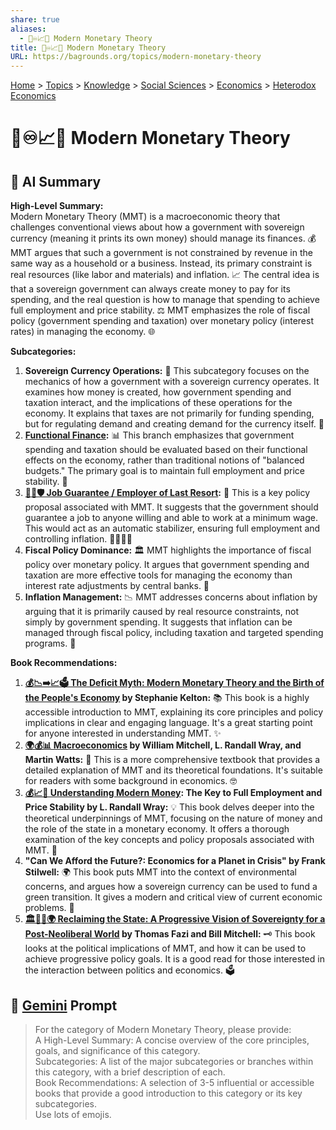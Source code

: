 ```yaml
---
share: true
aliases:
  - 🏦♾️📈💸 Modern Monetary Theory
title: 🏦♾️📈💸 Modern Monetary Theory
URL: https://bagrounds.org/topics/modern-monetary-theory
---
```

[Home](../index.md) > [Topics](./index.md) > [Knowledge](./a-hierarchical-view-of-human-knowledge.md) > [Social Sciences](./social-sciences.md) > [Economics](./economics.md) > [Heterodox Economics](./heterodox-economics.md)  
# 🏦♾️📈💸 Modern Monetary Theory  
## 🤖 AI Summary  
**High-Level Summary:**  
Modern Monetary Theory (MMT) is a macroeconomic theory that challenges conventional views about how a government with sovereign currency (meaning it prints its own money) should manage its finances. 💰 MMT argues that such a government is not constrained by revenue in the same way as a household or a business. Instead, its primary constraint is real resources (like labor and materials) and inflation. 📈 The central idea is that a sovereign government can always create money to pay for its spending, and the real question is how to manage that spending to achieve full employment and price stability. ⚖️ MMT emphasizes the role of fiscal policy (government spending and taxation) over monetary policy (interest rates) in managing the economy. 🌐  
  
**Subcategories:**  
1.  **Sovereign Currency Operations:** 🏦 This subcategory focuses on the mechanics of how a government with a sovereign currency operates. It examines how money is created, how government spending and taxation interact, and the implications of these operations for the economy. It explains that taxes are not primarily for funding spending, but for regulating demand and creating demand for the currency itself. 📝  
2.  **[Functional Finance](./functional-finance.md):** 📊 This branch emphasizes that government spending and taxation should be evaluated based on their functional effects on the economy, rather than traditional notions of "balanced budgets." The primary goal is to maintain full employment and price stability. 🎯  
3.  **[🧑‍💼🛡️ Job Guarantee / Employer of Last Resort](./job-guarantee-employer-of-last-resort.md):** 💼 This is a key policy proposal associated with MMT. It suggests that the government should guarantee a job to anyone willing and able to work at a minimum wage. This would act as an automatic stabilizer, ensuring full employment and controlling inflation. 👷‍♀️👷‍♂️  
4.  **Fiscal Policy Dominance:** 🏛️ MMT highlights the importance of fiscal policy over monetary policy. It argues that government spending and taxation are more effective tools for managing the economy than interest rate adjustments by central banks. 📣  
5.  **Inflation Management:** 📉 MMT addresses concerns about inflation by arguing that it is primarily caused by real resource constraints, not simply by government spending. It suggests that inflation can be managed through fiscal policy, including taxation and targeted spending programs. 🛑  
  
**Book Recommendations:**  
1.  **[💰📉➡️📈🗳️ The Deficit Myth: Modern Monetary Theory and the Birth of the People's Economy](../books/the-deficit-myth.md) by Stephanie Kelton:** 📚 This book is a highly accessible introduction to MMT, explaining its core principles and policy implications in clear and engaging language. It's a great starting point for anyone interested in understanding MMT. ✨  
2.  **[🌍💰📊 Macroeconomics](../books/macroeconomics.md) by William Mitchell, L. Randall Wray, and Martin Watts:** 📖 This is a more comprehensive textbook that provides a detailed explanation of MMT and its theoretical foundations. It's suitable for readers with some background in economics. 🤓  
3.  **[💰📈🤔 Understanding Modern Money](../books/understanding-modern-money.md): The Key to Full Employment and Price Stability by L. Randall Wray:** 💡 This book delves deeper into the theoretical underpinnings of MMT, focusing on the nature of money and the role of the state in a monetary economy. It offers a thorough examination of the key concepts and policy proposals associated with MMT. 🧐  
4.  **"Can We Afford the Future?: Economics for a Planet in Crisis" by Frank Stilwell:** 🌍 This book puts MMT into the context of environmental concerns, and argues how a sovereign currency can be used to fund a green transition. It gives a modern and critical view of current economic problems. 🌳  
5.  **[🏛️🔄✊🌍 Reclaiming the State: A Progressive Vision of Sovereignty for a Post-Neoliberal World](../books/reclaiming-the-state.md) by Thomas Fazi and Bill Mitchell:** 🗝️ This book looks at the political implications of MMT, and how it can be used to achieve progressive policy goals. It is a good read for those interested in the interaction between politics and economics. 🗳️  
  
## 💬 [Gemini](https://gemini.google.com/app) Prompt  
> For the category of Modern Monetary Theory, please provide:  
A High-Level Summary: A concise overview of the core principles, goals, and significance of this category.  
Subcategories: A list of the major subcategories or branches within this category, with a brief description of each.  
Book Recommendations: A selection of 3-5 influential or accessible books that provide a good introduction to this category or its key subcategories.  
Use lots of emojis.